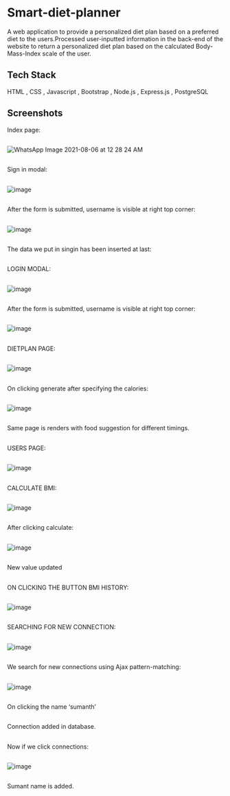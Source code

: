 
#  Smart-diet-planner

A web application to provide a personalized diet plan based on a preferred diet to the users.Processed user-inputted information in the back-end of the website to return a personalized diet plan based on the calculated Body-Mass-Index scale of the user.

## Tech Stack
 HTML , CSS , Javascript , Bootstrap , Node.js , Express.js , PostgreSQL


## Screenshots
Index page:
##
![WhatsApp Image 2021-08-06 at 12 28 24 AM](https://user-images.githubusercontent.com/52815871/128406423-64a91b01-51b3-4750-a8c9-4237023af334.jpeg)
##
Sign in modal:
##
![image](https://user-images.githubusercontent.com/52815871/128406608-6ae9b639-aacf-4b75-9fd5-f3c839c7c75e.png)
##
After the form is submitted, username is visible at right top corner:
##
![image](https://user-images.githubusercontent.com/52815871/128406810-d826790f-9f32-4402-88f5-6d158fa7d7a7.png)
##
 The data we put in singin has been inserted at last:
##
LOGIN MODAL:
##
 ![image](https://user-images.githubusercontent.com/52815871/128406892-a0a45d35-7d8f-422e-a7fa-8f755d821db2.png)
##
After the form is submitted, username is visible at right top corner:
 ##
![image](https://user-images.githubusercontent.com/52815871/128406901-5a34c23b-b4b0-4fa5-9a17-33e5251609fc.png)
##
DIETPLAN PAGE:
##
 ![image](https://user-images.githubusercontent.com/52815871/128406956-427432da-f671-4523-b6e2-e21eab7d7623.png)
##
On clicking generate after specifying the calories:
##
 ![image](https://user-images.githubusercontent.com/52815871/128406970-73b5a464-7c80-408e-98ee-fc28ac99b7ef.png)
##
Same page is renders with food suggestion for different timings.
##
USERS PAGE:
##
 ![image](https://user-images.githubusercontent.com/52815871/128407002-d8db03e0-d17b-484d-b8ec-842870d8bca4.png)
##
CALCULATE BMI:
##
 ![image](https://user-images.githubusercontent.com/52815871/128407035-249dbc74-56c1-49f2-959c-0fd553f76acc.png)
##
After clicking calculate:
##
 ![image](https://user-images.githubusercontent.com/52815871/128407055-808df6c0-bc99-450b-8987-1d9ae399547b.png)
##
New value updated
##
ON CLICKING THE BUTTON BMI HISTORY:
##
 ![image](https://user-images.githubusercontent.com/52815871/128407091-18d725c2-b77f-4b74-ab60-533acda2cf9a.png)
##
SEARCHING FOR NEW CONNECTION:
##
![image](https://user-images.githubusercontent.com/52815871/128407123-3044f101-dc6b-479f-be3e-93796c33e74d.png)
##
We search for new connections using Ajax pattern-matching:
##
 ![image](https://user-images.githubusercontent.com/52815871/128407143-fbd86ffa-80ed-4ff5-aee3-b8ae23a37d41.png)
##
On clicking the name ‘sumanth’
 ##
Connection added in database.
##
Now if we click connections:
##
 ![image](https://user-images.githubusercontent.com/52815871/128407168-d0f38ffe-9429-4eee-8e5d-abb6f80d6fc8.png)
##
Sumant name is added.
